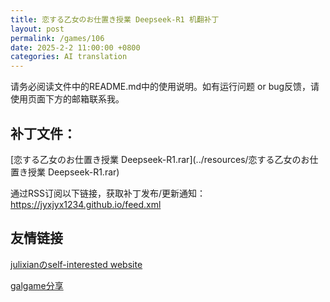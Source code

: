 ```yaml
---
title: 恋する乙女のお仕置き授業 Deepseek-R1 机翻补丁
layout: post
permalink: /games/106
date: 2025-2-2 11:00:00 +0800
categories: AI translation
---
```



请务必阅读文件中的README.md中的使用说明。如有运行问题 or bug反馈，请使用页面下方的邮箱联系我。

## 补丁文件：

[恋する乙女のお仕置き授業 Deepseek-R1.rar](../resources/恋する乙女のお仕置き授業 Deepseek-R1.rar)

 

通过RSS订阅以下链接，获取补丁发布/更新通知：https://jyxjyx1234.github.io/feed.xml

## 友情链接

[julixianのself-interested website](https://julixian-siw.worldsystem.top/) 

[galgame分享](https://t.me/galgpt)